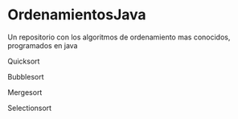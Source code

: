 # OrdenamientosJava
Un repositorio con los algoritmos de ordenamiento mas conocidos, programados en java

Quicksort

Bubblesort

Mergesort

Selectionsort
